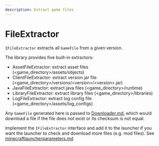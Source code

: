 ```yaml
---
description: Extract game files
---
```


# FileExtractor

`IFileExtractor` extracts all `GameFile` from a given version.&#x20;

The library provides five built-in extractors:

* AssetFileExtractor: extract asset files (\<game\_directory>/assets/objects)
* ClientFileExtractor: extract version.jar file (\<game\_directory>/versions/\<version>/\<version>.jar)
* JavaFileExtractor: extract java files (\<game\_directory>/runtime)
* LibraryFileExtractor: extract library files (\<game\_directory>/libraries)
* LogFileExtractor: extract log config file (\<game\_directory>/assets/log\_configs)

Any `GameFile` generated here is passed to [Downloader.md](Downloader.md "mention"), which would download a file if the file does not exist or its checksum is not equal.

Implement the `IFileExtractor` interface and add it to the launcher if you want the launcher to check and download more files (e.g. mod files). See [minecraftlauncherparameters.md](minecraftlauncherparameters.md "mention")
